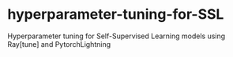 # hyperparameter-tuning-for-SSL
Hyperparameter tuning for Self-Supervised Learning models using Ray[tune] and PytorchLightning 
